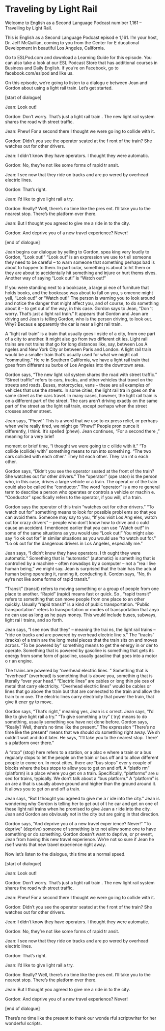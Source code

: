 # Traveling by Light Rail

Welcome to English as a Second Language Podcast num ber 1,161 – Travelling by Light Rail.

This is English as a Second Language Podcast episod e 1,161. I’m your host, Dr. Jeff McQuillan, coming to you from the Center for E ducational Development in beautiful Los Angeles, California.

Go to ESLPod.com and download a Learning Guide for this episode. You can also take a look at our ESL Podcast Store that has additional courses in Business and Daily English. If you’re on Facebook, go to facebook.com/eslpod and like us.

On this episode, we’re going to listen to a dialogu e between Jean and Gordon about using a light rail train. Let’s get started.

[start of dialogue]

Jean: Look out!

Gordon: Don’t worry. That’s just a light rail train . The new light rail system shares the road with street traffic.

Jean: Phew! For a second there I thought we were go ing to collide with it.

Gordon: Didn’t you see the operator seated at the f ront of the train? She watches out for other drivers.

Jean: I didn’t know they have operators. I thought they were automatic.

Gordon: No, they’re not like some forms of rapid tr ansit.

Jean: I see now that they ride on tracks and are po wered by overhead electric lines.

Gordon: That’s right.

Jean: I’d like to give light rail a try.

Gordon: Really? Well, there’s no time like the pres ent. I’ll take you to the nearest stop. There’s the platform over there.

 Jean: But I thought you agreed to give me a ride in to the city.

Gordon: And deprive you of a new travel experience?  Never!

[end of dialogue]

Jean begins our dialogue by yelling to Gordon, spea king very loudly to Gordon, “Look out!” “Look out” is an expression we use to t ell someone they need to be careful – to warn someone that something perhaps bad is about to happen to them. In particular, something is about to hit them  or they are about to accidentally hit something and injure or hurt thems elves. Another way of saying “Look out!” is “Watch out!”

If you were standing next to a bookcase, a large pi ece of furniture that holds books, and the bookcase was about to fall on you, s omeone might yell, “Look out!” or “Watch out!” The person is warning you to look around and notice the danger that might affect you, and of course, to do something about it – to get out of the way, in this case. Gordon says to Jean, “Don ’t worry. That’s just a light rail train.” It appears that Gordon and Jean are driving  and Jean is telling Gordon, who is the person driving, to look out. Why? Becaus e apparently the car is near a light rail train.

A “light rail train” is a train that usually goes i nside of a city, from one part of a city to another. It might also go from two different cit ies. Light rail trains are not trains that go for long distances like, say, between Los A ngeles and New York City or between Paris and London. A light rail train  would  be a smaller train that’s usually used for what we might call “commuting.” He re in Southern California, we have a light rail train that goes from different su burbs of Los Angeles into the downtown area.

Gordon says, “The new light rail system shares the road with street traffic.” “Street traffic” refers to cars, trucks, and other vehicles that travel on the streets and roads. Buses, motorcycles, vans – these are all  examples of vehicles that use the streets. In some cities, the light rail tra in goes on the same street as the cars travel. In many cases, however, the light rail  train is on a different part of the street. The cars aren’t driving exactly on the same  part of the street as the light rail train, except perhaps when the street crosses another street.

Jean says, “Phew!” This is a word that we use to ex press relief, or perhaps when we’re really tired, we might go “Phew!” People pron ounce it differently, I think. It’s spelled (phew). Jean continues, “For a second there ,” meaning for a very brief

moment or brief time, “I thought we were going to c ollide with it.” “To collide (collide) with” something means to run into somethi ng. “The two cars collided with each other.” They hit each other. They ran int o each other.

Gordon says, “Didn’t you see the operator seated at  the front of the train? She watches out for other drivers.” The “operator” (ope rator) is the person who, in this case, drives a large vehicle or a train. The operat or of the train could also be called the “conductor.” The word “operator” is a mo re general term to describe a person who operates or controls a vehicle or machin e. “Conductor” specifically refers to the operator, if you will, of a train.

Gordon says the operator of this train “watches out  for other drivers.” “To watch out for” something means to look for possible probl ems so that you can avoid them. Someone may say to you, “If you visit Los Ang eles, watch out for crazy drivers” – people who don’t know how to drive and c ould cause an accident. I mentioned earlier that you can use “Watch out!” in some of the same situations as you would use “Look out!” You might also say “lo ok out for” in similar situations as you would use “to watch out for.” “Lo ok out for the dangerous drivers in Los Angeles, especially me.”

Jean says, “I didn’t know they have operators. I th ought they were automatic.” Something that is “automatic” (automatic) is someth ing that is controlled by a machine – often nowadays by a computer – not a “rea l live human being,” we might say. Jean is surprised that the train has the  actual human being operating it, running it, conducting it. Gordon says, “No, th ey’re not like some forms of rapid transit.”

“Transit” (transit) refers to moving something or a  group of people from one place to another. “Rapid” (rapid) means fast or quick. So , “rapid transit” refers to something that can move people from one place to an other quickly. Usually “rapid transit” is a kind of public transportation.  “Public transportation” refers to transportation or modes of transportation that anyo ne can use as long as he pays money. This would include buses, subways, light rai l trains, and so forth.

Jean says, “I see now that they” – meaning the trai ns, the light rail trains – “ride on tracks and are powered by overhead electric line s.” The “tracks” (tracks) of a train are the long metal pieces that the train sits  on and moves across. “To be powered by” something means to get the energy in or der to operate. Something that is powered by gasoline is something that gets its energy from some form of gasoline, usually gasoline that goes into a motor o r an engine.

The trains are powered by “overhead electric lines. ” Something that is “overhead” (overhead) is something that is above you, somethin g that is literally “over your head.” “Electric lines” are cables or long thin pie ces of metal that carry electricity. “Overhead electric lines” would be cables or lines that go above the train but that are connected to the train and allow the train to m ove. The electric lines carry electricity that power the train, that give it ener gy to move.

Gordon says, “That’s right,” meaning yes, Jean is c orrect. Jean says, “I’d like to give light rail a try.” “To give something a try” ( try) means to do something, usually something you have not done before. Gordon says, “Really? Well, there’s no time like the present.” The expression “There’s no time like the present” means that we should do something right away. We sh ouldn’t wait and do it later. He says, “I’ll take you to the nearest stop. There’ s a platform over there.”

A “stop” (stop) here refers to a station, or a plac e where a train or a bus regularly stops to let the people on the train or bus off and  to allow different people to come on. In most cities, there are “bus stops” ever y couple of blocks where the bus stops to allow you to get on and off. A “platfo rm” (platform) is a place where you get on a train. Specifically, “platforms” are u sed for trains, typically. We don’t talk about a “bus platform.” A “platform” is an are a that is usually above ground and higher than the ground around it. It allows you  to get on and off a train.

Jean says, “But I thought you agreed to give me a r ide into the city.” Jean is wondering why Gordon is telling her to get out of t he car and get on one of these light rail trains when he promised to give Jean a r ide into the city. Jean and Gordon are obviously not in the city but are going in that direction.

Gordon says, “And deprive you of a new travel exper ience? Never!” “To deprive” (deprive) someone of something is to not allow some one to have something or do something. Gordon doesn’t want to deprive, or pr event, Jean from having this new travel experience. We’re not so sure if Jean he rself wants that new travel experience right away.

Now let’s listen to the dialogue, this time at a normal speed.

[start of dialogue]

Jean: Look out!

Gordon: Don’t worry. That’s just a light rail train . The new light rail system shares the road with street traffic.

Jean: Phew! For a second there I thought we were go ing to collide with it.

Gordon: Didn’t you see the operator seated at the f ront of the train? She watches out for other drivers.

Jean: I didn’t know they have operators. I thought they were automatic.

Gordon: No, they’re not like some forms of rapid tr ansit.

Jean: I see now that they ride on tracks and are po wered by overhead electric lines.

Gordon: That’s right.

Jean: I’d like to give light rail a try.

Gordon: Really? Well, there’s no time like the pres ent. I’ll take you to the nearest stop. There’s the platform over there.

Jean: But I thought you agreed to give me a ride in to the city.

Gordon: And deprive you of a new travel experience?  Never!

[end of dialogue]

There’s no time like the present to thank our wonde rful scriptwriter for her wonderful scripts.



